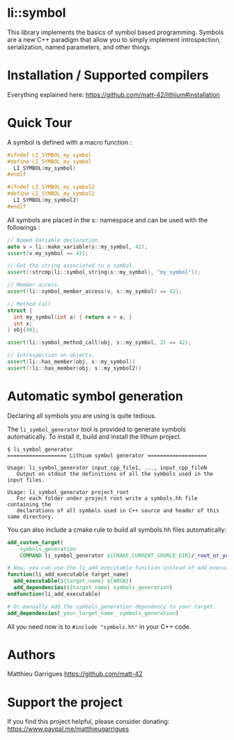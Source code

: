 
li::symbol
=================================

This library implements the basics of symbol based
programming. Symbols are a new C++ paradigm that allow you to simply
implement introspection, serialization, named parameters, and other
things.

# Installation / Supported compilers

Everything explained here: https://github.com/matt-42/lithium#installation

# Quick Tour

A symbol is defined with a macro function :

```c++
#ifndef LI_SYMBOL_my_symbol
#define LI_SYMBOL_my_symbol
  LI_SYMBOL(my_symbol)
#endif

#ifndef LI_SYMBOL_my_symbol2
#define LI_SYMBOL_my_symbol2
  LI_SYMBOL(my_symbol2)
#endif
```

All symbols are placed in the s:: namespace and can be used with the followings :

```c++
// Named Variable declaration.
auto v = li::make_variable(s::my_symbol, 42);
assert(v.my_symbol == 42);

// Get the string associated to a symbol.
assert(!strcmp(li::symbol_string(s::my_symbol), "my_symbol"));

// Member access.
assert(li::symbol_member_access(v, s::my_symbol) == 42);  

// Method call
struct {
  int my_symbol(int a) { return x + a; }
  int x;
} obj{40};

assert(li::symbol_method_call(obj, s::my_symbol, 2) == 42);

// Introspection on objects.
assert(li::has_member(obj, s::my_symbol))
assert(!li::has_member(obj, s::my_symbol2))
```

# Automatic symbol generation


Declaring all symbols you are using is quite tedious.

The `li_symbol_generator` tool is provided to generate symbols automatically. 
To install it, build and install the lithum project.

```
$ li_symbol_generator
=================== Lithium symbol generator ===================

Usage: li_symbol_generator input_cpp_file1, ..., input_cpp_fileN
   Output on stdout the definitions of all the symbols used in the input files.

Usage: li_symbol_generator project_root
   For each folder under project root write a symbols.hh file containing the
   declarations of all symbols used in C++ source and header of this same directory.
```

You can also include a cmake rule to build all symbols.hh files automatically:

```cmake
add_custom_target(
    symbols_generation
    COMMAND li_symbol_generator ${CMAKE_CURRENT_SOURCE_DIR}/_root_or_your_code_with_symbols_)

# Now, you can use the li_add_executable function instead of add_executable:
function(li_add_executable target_name)
  add_executable(${target_name} ${ARGN})
  add_dependencies(${target_name} symbols_generation)
endfunction(li_add_executable)

# Or manually add the symbols_generation dependency to your target. 
add_dependencies(_your_target_name_ symbols_generation)
```

All you need now is to `#include "symbols.hh"` in your C++ code.


# Authors

Matthieu Garrigues https://github.com/matt-42

# Support the project

If you find this project helpful, please consider donating:
https://www.paypal.me/matthieugarrigues
